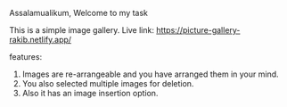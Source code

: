 Assalamualikum, Welcome to my task

This is a simple image gallery.
Live link: https://picture-gallery-rakib.netlify.app/

features:
1. Images are re-arrangeable and you have arranged them in your mind.
2. You also selected multiple images for deletion.
3. Also it has an image insertion option.
